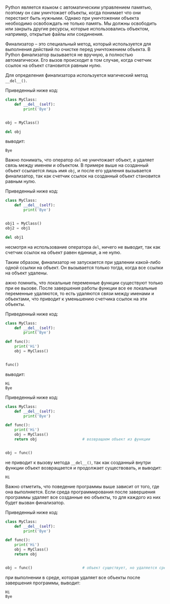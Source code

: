 Python является языком с автоматическим управлением памятью, поэтому он сам уничтожает объекты, когда понимает что они перестают быть нужными. Однако при уничтожении объекта необходимо освобождать не только память. Мы должны освободить или закрыть другие ресурсы, которые использовались объектом, например, открытые файлы или соединения.

Финализатор – это специальный метод, который используется для выполнения действий по очистке перед уничтожением объекта. В Python финализатор вызывается не вручную, а полностью автоматически. Его вызов происходит в том случае, когда счетчик ссылок на объект становится равным нулю.

Для определения финализатора используется магический метод `__del__()`.

Приведенный ниже код:

```python
class MyClass:
    def __del__(self):
        print('Bye')


obj = MyClass()

del obj
```

выводит:

```
Bye
```

Важно понимать, что оператор `del` не уничтожает объект, а удаляет связь между именем и объектом. В примере выше на созданный объект ссылается лишь имя `obj`, и после его удаления вызывается финализатор, так как счетчик ссылок на созданный объект становится равным нулю.

Приведенный ниже код:

```python
class MyClass:
    def __del__(self):
        print('Bye')


obj1 = MyClass()
obj2 = obj1

del obj1
```

несмотря на использование оператора `del`, ничего не выводит, так как счетчик ссылок на объект равен единице, а не нулю.

Таким образом, финализатор не запускается при удалении какой-либо одной ссылки на объект. Он вызывается только тогда, когда все ссылки на объект удалены.

ажно помнить, что локальные переменные функции существуют только при ее вызове. После завершения работы функции все ее локальные переменные удаляются, то есть удаляются связи между именами и объектами, что приводит к уменьшению счетчика ссылок на эти объекты.

Приведенный ниже код:

```python
class MyClass:
    def __del__(self):
        print('Bye')

def func():
    print('Hi')
    obj = MyClass()


func()
```

выводит:

```no-highlight
Hi
Bye
```

Приведенный ниже код:

```python
class MyClass:
    def __del__(self):
        print('Bye')

def func():
    print('Hi')
    obj = MyClass()
    return obj                    # возвращаем объект из функции


obj = func()
```

не приводит к вызову метода `__del__()`, так как созданный внутри функции объект возвращается и продолжает существовать, и выводит:

```no-highlight
Hi
```

Важно отметить, что поведение программы выше зависит от того, где она выполняется. Если среда программирования после завершения программы удаляет все созданные ею объекты, то для каждого из них будет вызван финализатор.

Приведенный ниже код:

```python
class MyClass:
    def __del__(self):
        print('Bye')

def func():
    print('Hi')
    obj = MyClass()
    return obj


obj = func()                      # объект существует, но удаляется средой после завершения программы
```

при выполнении в среде, которая удаляет все объекты после завершения программы, выводит:

```no-highlight
Hi
Bye
```